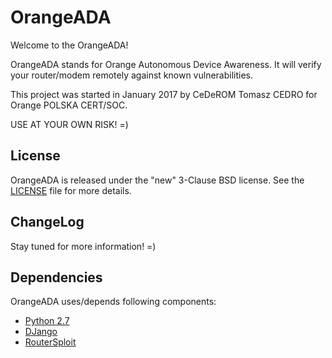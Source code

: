 # OrangeADA

Welcome to the OrangeADA!

OrangeADA stands for Orange Autonomous Device Awareness. It will verify your router/modem remotely against known vulnerabilities.

This project was started in January 2017 by CeDeROM Tomasz CEDRO for Orange POLSKA CERT/SOC.

USE AT YOUR OWN RISK! =)

## License

OrangeADA is released under the "new" 3-Clause BSD license. See the [LICENSE](LICENSE) file for more details.

## ChangeLog

Stay tuned for more information! =)

## Dependencies

OrangeADA uses/depends following components:
* [Python 2.7](http://www.python.org)
* [DJango](https://www.djangoproject.org)
* [RouterSploit](https://github.com/reverse-shell/routersploit)
